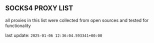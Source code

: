 ## SOCKS4 PROXY LIST

all proxies in this list were collected from open sources and tested for functionality

last update: `2025-01-06 12:36:04.593341+00:00`